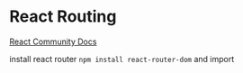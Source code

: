 # React Routing

[React Community Docs](https://reactjs.org/community/routing.html)

install react router
```npm install react-router-dom```
and import